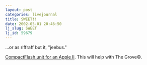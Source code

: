```yaml
---
layout: post
categories: livejournal
title: SWEET!!
date: 2002-05-01 20:46:50
lj_slug: SWEET
lj_id: 59679
---
```

...or as riffraff but it, "jeebus."  



[CompactFlash unit for an Apple II](http://dreher.net/CFforAppleII). This will help with The Grove©.
